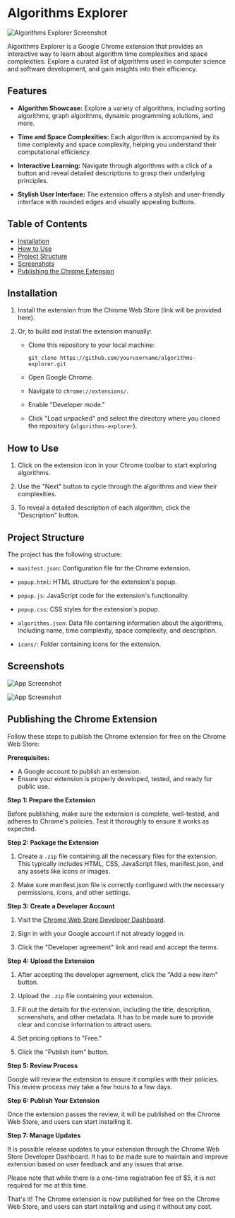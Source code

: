 # Algorithms Explorer

![Algorithms Explorer Screenshot](https://drive.google.com/uc?id=1VKgjTgPN8tf9Dd0tGpUUiiMhOg8ocvBy)

Algorithms Explorer is a Google Chrome extension that provides an interactive way to learn about algorithm time complexities and space complexities. Explore a curated list of algorithms used in computer science and software development, and gain insights into their efficiency.

## Features

- **Algorithm Showcase:** Explore a variety of algorithms, including sorting algorithms, graph algorithms, dynamic programming solutions, and more.

- **Time and Space Complexities:** Each algorithm is accompanied by its time complexity and space complexity, helping you understand their computational efficiency.

- **Interactive Learning:** Navigate through algorithms with a click of a button and reveal detailed descriptions to grasp their underlying principles.

- **Stylish User Interface:** The extension offers a stylish and user-friendly interface with rounded edges and visually appealing buttons.

## Table of Contents

- [Installation](#installation)
- [How to Use](#how-to-use)
- [Project Structure](#project-structure)
- [Screenshots](#screenshots)
- [Publishing the Chrome Extension](#publishing-the-chrome-extension)


## Installation

1. Install the extension from the Chrome Web Store (link will be provided here).

2. Or, to build and install the extension manually:

   - Clone this repository to your local machine:

     ```
     git clone https://github.com/yourusername/algorithms-explorer.git
     ```

   - Open Google Chrome.

   - Navigate to `chrome://extensions/`.

   - Enable "Developer mode."

   - Click "Load unpacked" and select the directory where you cloned the repository (`algorithms-explorer`).

## How to Use

1. Click on the extension icon in your Chrome toolbar to start exploring algorithms.

2. Use the "Next" button to cycle through the algorithms and view their complexities.

3. To reveal a detailed description of each algorithm, click the "Description" button.

## Project Structure

The project has the following structure:

- `manifest.json`: Configuration file for the Chrome extension.

- `popup.html`: HTML structure for the extension's popup.

- `popup.js`: JavaScript code for the extension's functionality.

- `popup.css`: CSS styles for the extension's popup.

- `algorithms.json`: Data file containing information about the algorithms, including name, time complexity, space complexity, and description.

- `icons/`: Folder containing icons for the extension.

## Screenshots

![App Screenshot](https://drive.google.com/uc?id=1isAa_tnkaMjU9kbdRyFxUCo9mfjkTZpm)

![App Screenshot](https://drive.google.com/uc?id=1iR6btDY0pfr2d1ZImSLm8-DA5BlCnqzh)

## Publishing the Chrome Extension

Follow these steps to publish the Chrome extension for free on the Chrome Web Store:

**Prerequisites:**
- A Google account to publish an extension.
- Ensure your extension is properly developed, tested, and ready for public use.

**Step 1: Prepare the Extension**

Before publishing, make sure the extension is complete, well-tested, and adheres to Chrome's policies. Test it thoroughly to ensure it works as expected.

**Step 2: Package the Extension**

1. Create a `.zip` file containing all the necessary files for the extension. This typically includes HTML, CSS, JavaScript files, manifest.json, and any assets like icons or images.

2. Make sure manifest.json file is correctly configured with the necessary permissions, icons, and other settings.

**Step 3: Create a Developer Account**

1. Visit the [Chrome Web Store Developer Dashboard](https://chrome.google.com/webstore/devconsole/).

2. Sign in with your Google account if not already logged in.

3. Click the "Developer agreement" link and read and accept the terms.

**Step 4: Upload the Extension**

1. After accepting the developer agreement, click the "Add a new item" button.

2. Upload the `.zip` file containing your extension.

3. Fill out the details for the extension, including the title, description, screenshots, and other metadata. It has to be made sure to provide clear and concise information to attract users.

4. Set pricing options to "Free."

5. Click the "Publish item" button.

**Step 5: Review Process**

Google will review the extension to ensure it complies with their policies. This review process may take a few hours to a few days.

**Step 6: Publish Your Extension**

Once the extension passes the review, it will be published on the Chrome Web Store, and users can start installing it.

**Step 7: Manage Updates**

It is possible release updates to your extension through the Chrome Web Store Developer Dashboard. It has to be made sure to maintain and improve extension based on user feedback and any issues that arise.

Please note that while there is a one-time registration fee of $5, it is not required for me at this time.

That's it! The Chrome extension is now published for free on the Chrome Web Store, and users can start installing and using it without any cost.

